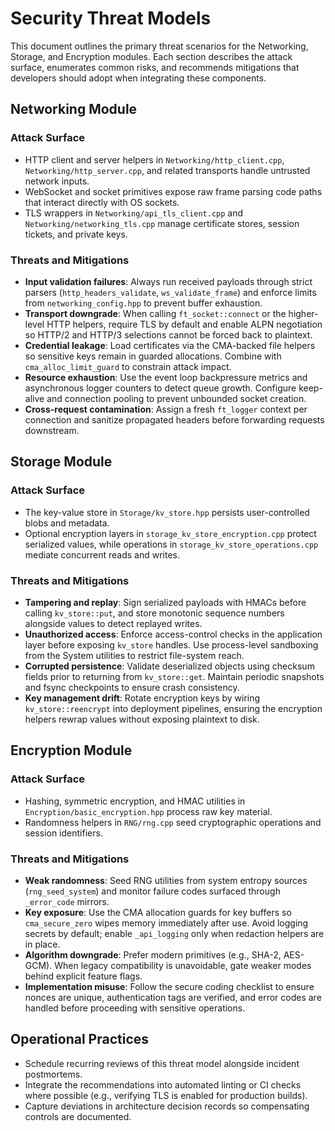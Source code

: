 # Security Threat Models

This document outlines the primary threat scenarios for the Networking, Storage, and Encryption modules. Each section describes the attack surface, enumerates common risks, and recommends mitigations that developers should adopt when integrating these components.

## Networking Module

### Attack Surface
- HTTP client and server helpers in `Networking/http_client.cpp`, `Networking/http_server.cpp`, and related transports handle untrusted network inputs.
- WebSocket and socket primitives expose raw frame parsing code paths that interact directly with OS sockets.
- TLS wrappers in `Networking/api_tls_client.cpp` and `Networking/networking_tls.cpp` manage certificate stores, session tickets, and private keys.

### Threats and Mitigations
- **Input validation failures**: Always run received payloads through strict parsers (`http_headers_validate`, `ws_validate_frame`) and enforce limits from `networking_config.hpp` to prevent buffer exhaustion.
- **Transport downgrade**: When calling `ft_socket::connect` or the higher-level HTTP helpers, require TLS by default and enable ALPN negotiation so HTTP/2 and HTTP/3 selections cannot be forced back to plaintext.
- **Credential leakage**: Load certificates via the CMA-backed file helpers so sensitive keys remain in guarded allocations. Combine with `cma_alloc_limit_guard` to constrain attack impact.
- **Resource exhaustion**: Use the event loop backpressure metrics and asynchronous logger counters to detect queue growth. Configure keep-alive and connection pooling to prevent unbounded socket creation.
- **Cross-request contamination**: Assign a fresh `ft_logger` context per connection and sanitize propagated headers before forwarding requests downstream.

## Storage Module

### Attack Surface
- The key-value store in `Storage/kv_store.hpp` persists user-controlled blobs and metadata.
- Optional encryption layers in `storage_kv_store_encryption.cpp` protect serialized values, while operations in `storage_kv_store_operations.cpp` mediate concurrent reads and writes.

### Threats and Mitigations
- **Tampering and replay**: Sign serialized payloads with HMACs before calling `kv_store::put`, and store monotonic sequence numbers alongside values to detect replayed writes.
- **Unauthorized access**: Enforce access-control checks in the application layer before exposing `kv_store` handles. Use process-level sandboxing from the System utilities to restrict file-system reach.
- **Corrupted persistence**: Validate deserialized objects using checksum fields prior to returning from `kv_store::get`. Maintain periodic snapshots and fsync checkpoints to ensure crash consistency.
- **Key management drift**: Rotate encryption keys by wiring `kv_store::reencrypt` into deployment pipelines, ensuring the encryption helpers rewrap values without exposing plaintext to disk.

## Encryption Module

### Attack Surface
- Hashing, symmetric encryption, and HMAC utilities in `Encryption/basic_encryption.hpp` process raw key material.
- Randomness helpers in `RNG/rng.cpp` seed cryptographic operations and session identifiers.

### Threats and Mitigations
- **Weak randomness**: Seed RNG utilities from system entropy sources (`rng_seed_system`) and monitor failure codes surfaced through `_error_code` mirrors.
- **Key exposure**: Use the CMA allocation guards for key buffers so `cma_secure_zero` wipes memory immediately after use. Avoid logging secrets by default; enable `_api_logging` only when redaction helpers are in place.
- **Algorithm downgrade**: Prefer modern primitives (e.g., SHA-2, AES-GCM). When legacy compatibility is unavoidable, gate weaker modes behind explicit feature flags.
- **Implementation misuse**: Follow the secure coding checklist to ensure nonces are unique, authentication tags are verified, and error codes are handled before proceeding with sensitive operations.

## Operational Practices

- Schedule recurring reviews of this threat model alongside incident postmortems.
- Integrate the recommendations into automated linting or CI checks where possible (e.g., verifying TLS is enabled for production builds).
- Capture deviations in architecture decision records so compensating controls are documented.
